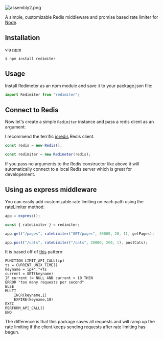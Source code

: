 ![assembly2.png](https://s18.postimg.org/b9jh50ieh/assembly2.png)

A simple, customizable Redis middleware and promise based rate limiter for [Node](https://nodejs.org).

## Installation

via [npm](https://github.com/npm/npm)

    $ npm install redimiter

## Usage

Install Redimeter as an npm module and save it to your package.json file:

```javascript
import Redimiter from "redimiter";
```

## Connect to Redis

Now let's create a simple `Redimiter` instance and pass a redis client as an argument:

I recommend the terrific [ioredis](https://github.com/luin/ioredis) Redis client.

```javascript
const redis = new Redis();

const redimiter = new Redimeter(redis);
```

If you pass no arguments to the Redis constructor like above it will automatically connect to a local Redis server which is great for developement.

## Using as express middleware

You can easily add customizable rate limiting on each path using the rateLimiter method:

```javascript
app = express();

const { rateLimiter } = redimiter;

app.get("/pages", rateLimiter("GET/pages", 30000, 20, 1), getPages);

app.post("/cats", rateLimiter("/cats", 20000, 200, 1), postCats);
```

It is based off of [this](https://redis.io/commands/incr) pattern:

    FUNCTION LIMIT_API_CALL(ip)
    ts = CURRENT_UNIX_TIME()
    keyname = ip+":"+ts
    current = GET(keyname)
    IF current != NULL AND current > 10 THEN
    ERROR "too many requests per second"
    ELSE
    MULTI
        INCR(keyname,1)
        EXPIRE(keyname,10)
    EXEC
    PERFORM_API_CALL()
    END

The difference is that this package saves all requests and will ramp up the rate limiting if the client keeps sending requests after rate limiting has begun.
